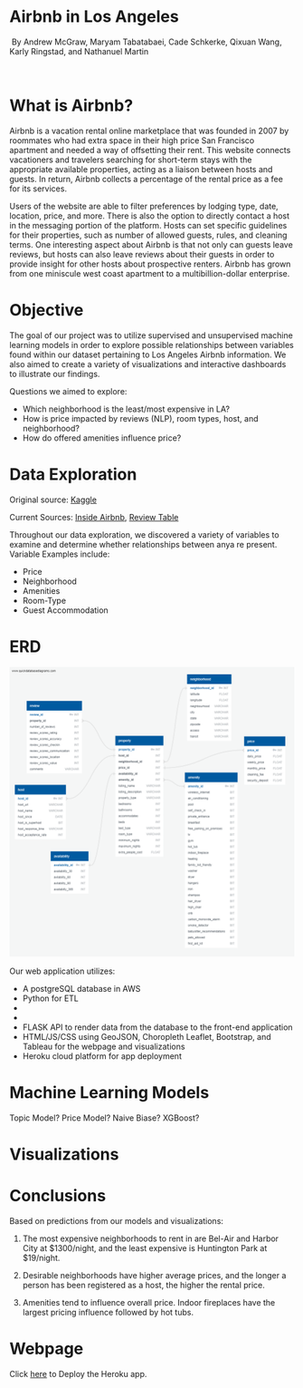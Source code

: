 
 # Airbnb in Los Angeles
​
By Andrew McGraw, Maryam Tabatabaei, Cade Schkerke, Qixuan Wang, Karly Ringstad, and Nathanuel Martin <p>
​

# What is Airbnb?
  
Airbnb is a vacation rental online marketplace that was founded in 2007 by roommates who had extra space in their high price San Francisco apartment and needed a way of offsetting their rent. This website connects vacationers and travelers searching for short-term stays with the appropriate available properties, acting as a liaison between hosts and guests. In return, Airbnb collects a percentage of the rental price as a fee for its services. 

Users of the website are able to filter preferences by lodging type, date, location, price, and more. There is also the option to directly contact a host in the messaging portion of the platform. Hosts can set specific guidelines for their properties, such as number of allowed guests, rules, and cleaning terms. One interesting aspect about Airbnb is that not only can guests leave reviews, but hosts can also leave reviews about their guests in order to provide insight for other hosts about prospective renters. Airbnb has grown from one miniscule west coast apartment to a multibillion-dollar enterprise.
  
  
# Objective
The goal of our project was to utilize supervised and unsupervised machine learning models in order to explore possible relationships between variables found within our dataset pertaining to Los Angeles Airbnb information. We also aimed to create a variety of visualizations and interactive dashboards to illustrate our findings.

Questions we aimed to explore:
* Which neighborhood is the least/most expensive in LA?​
* How is price impacted by reviews (NLP), room types, host, and neighborhood? ​
* How do offered amenities influence price?​
  
# Data Exploration
Original source: [Kaggle](https://www.kaggle.com/oindrilasen/la-airbnb-listings)​<p> 
Current Sources: [Inside Airbnb](http://insideairbnb.com/get-the-data.html), 
                 [Review Table](https://data-analytics-airbnb.s3.us-east-2.amazonaws.com/Data/reviews.csv)

Throughout our data exploration, we discovered a variety of variables to examine and determine whether relationships between anya re present. 
Variable Examples include:
* Price​
* Neighborhood​
* Amenities​
* Room-Type​
* Guest Accommodation​

# ERD
   ![Airbnb_ERD](sql/Airbnb_ERD.png)

Our web application utilizes:
* A postgreSQL database in AWS
* Python for ETL 
*
*
* FLASK API to render data from the database to the front-end application
* HTML/JS/CSS using GeoJSON, Choropleth Leaflet, Bootstrap, and Tableau for the webpage and visualizations
* Heroku cloud platform for app deployment <p>

# Machine Learning Models

Topic  Model?
Price Model?
Naive Biase?
XGBoost?
​
# Visualizations




# Conclusions

Based on predictions from our models and visualizations:​<p>

1. The most expensive neighborhoods to rent in are Bel-Air and Harbor City at $1300/night, and the least expensive is Huntington Park at $19/night.​<p>

2. Desirable neighborhoods have higher average prices, and the longer a person has been registered as a host, the higher the rental price. ​ <p>

3. Amenities tend to influence overall price. Indoor fireplaces have the largest pricing influence followed by hot tubs. 


# Webpage  
Click [here](https://airbnb-machine-learning.herokuapp.com/tableau) to Deploy the Heroku app.
